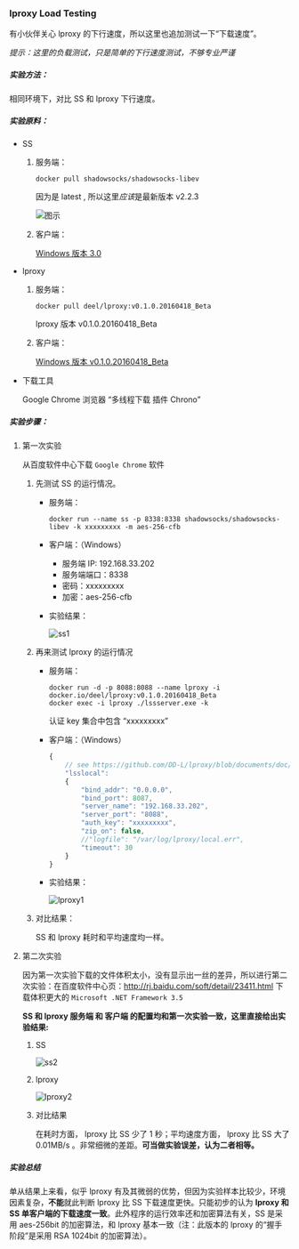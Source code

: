 ### lproxy Load Testing

有小伙伴关心 lproxy 的下行速度，所以这里也追加测试一下“下载速度”。

*提示：这里的负载测试，只是简单的下行速度测试，不够专业严谨*

##### 实验方法：

相同环境下，对比 SS 和 lproxy 下行速度。

##### 实验原料：

* SS

	1. 服务端：

		```shell
		docker pull shadowsocks/shadowsocks-libev
		```
	
		因为是 latest , 所以这里*应该*是最新版本 v2.2.3
		
		![图示](https://raw.githubusercontent.com/DD-L/DailyNotes/master/lproxy/img/docker_ss_libev.png)

	2. 客户端：
		
		[Windows 版本 3.0](https://github.com/shadowsocks/shadowsocks-windows/releases/tag/3.0)

* lproxy

	1. 服务端：

		```shell
		docker pull deel/lproxy:v0.1.0.20160418_Beta
		```
		lproxy 版本 v0.1.0.20160418_Beta

	2. 客户端：

		[Windows 版本 v0.1.0.20160418_Beta](https://github.com/DD-L/lproxy/releases/tag/0.1.0.20160418_Beta)

* 下载工具

	Google Chrome 浏览器 “多线程下载 插件 Chrono”

##### 实验步骤：

1. 第一次实验

	从百度软件中心下载 `Google Chrome` 软件

	1. 先测试 SS 的运行情况。

		* 服务端：

			```shell
			docker run --name ss -p 8338:8338 shadowsocks/shadowsocks-libev -k xxxxxxxxx -m aes-256-cfb
			```
		* 客户端：（Windows）
			
			* 服务端 IP:  192.168.33.202
			* 服务端端口：8338
			* 密码：xxxxxxxxx
			* 加密：aes-256-cfb

		* 实验结果：

			![ss1](https://raw.githubusercontent.com/DD-L/DailyNotes/master/lproxy/img/ss1.png)

	2. 再来测试 lproxy 的运行情况

		* 服务端：

			```shell
			docker run -d -p 8088:8088 --name lproxy -i docker.io/deel/lproxy:v0.1.0.20160418_Beta
			docker exec -i lproxy ./lssserver.exe -k
			```
			认证 key 集合中包含 “xxxxxxxxx”

		* 客户端：（Windows）

			```javascript
			{
    			// see https://github.com/DD-L/lproxy/blob/documents/doc/lss/local-config.json.md
    			"lsslocal":
    			{
        			"bind_addr": "0.0.0.0",
        			"bind_port": 8087,
        			"server_name": "192.168.33.202",
        			"server_port": "8088",
        			"auth_key": "xxxxxxxxx",
        			"zip_on": false,
        			//"logfile": "/var/log/lproxy/local.err", 
        			"timeout": 30 
    			}
			}
			```
		* 实验结果：

			![lproxy1](https://raw.githubusercontent.com/DD-L/DailyNotes/master/lproxy/img/lproxy1.png)

	3. 对比结果：

		SS 和 lproxy 耗时和平均速度均一样。
			
2. 第二次实验

	因为第一次实验下载的文件体积太小，没有显示出一丝的差异，所以进行第二次实验：在百度软件中心页：http://rj.baidu.com/soft/detail/23411.html 下载体积更大的 `Microsoft .NET Framework 3.5`

	**SS 和 lproxy 服务端 和 客户端 的配置均和第一次实验一致，这里直接给出实验结果:**
	
	1. SS

		![ss2](https://raw.githubusercontent.com/DD-L/DailyNotes/master/lproxy/img/ss2.png)

	2. lproxy

		![lproxy2](https://raw.githubusercontent.com/DD-L/DailyNotes/master/lproxy/img/lproxy2.png)

	3. 对比结果

		在耗时方面， lproxy 比 SS 少了 1 秒；平均速度方面， lproxy 比 SS 大了 0.01MB/s 。非常细微的差距。**可当做实验误差，认为二者相等。**


##### 实验总结

单从结果上来看，似乎 lproxy 有及其微弱的优势，但因为实验样本比较少，环境因素复杂，**不能**就此判断 lproxy 比  SS 下载速度更快。只能初步的认为 **lproxy 和 SS 单客户端的下载速度一致**。此外程序的运行效率还和加密算法有关，SS 是采用 aes-256bit 的加密算法，和 lproxy 基本一致（注：此版本的 lproxy 的“握手阶段”是采用 RSA 1024bit 的加密算法）。